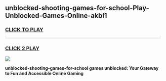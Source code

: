 
## unblocked-shooting-games-for-school-Play-Unblocked-Games-Online-akbl1
<h3>
<a href="https://premium76.site?title=unblocked-shooting-games-for-school&ref=25A">CLICK TO PLAY</a></h3>
<hr>

<h3>
<a href="https://premium76.site?title=unblocked-shooting-games-for-school&ref=25A">CLICK 2 PLAY</a>
  
</h3>

<a href="https://premium76.site?title=unblocked-shooting-games-for-school&ref=25A"><img src="https://clearcache.store/games.png"></a>


**unblocked-shooting-games-for-school games unblocked: Your Gateway to Fun and Accessible Online Gaming**
